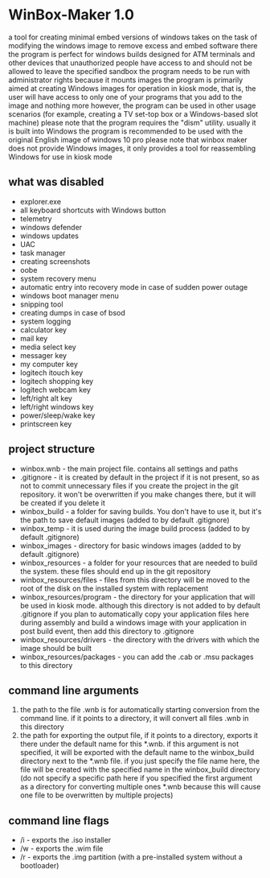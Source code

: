 # WinBox-Maker 1.0
a tool for creating minimal embed versions of windows
takes on the task of modifying the windows image to remove excess and embed software there
the program is perfect for windows builds designed for ATM terminals and other devices that unauthorized people have access to and should not be allowed to leave the specified sandbox
the program needs to be run with administrator rights because it mounts images
the program is primarily aimed at creating Windows images for operation in kiosk mode, that is, the user will have access to only one of your programs that you add to the image and nothing more
however, the program can be used in other usage scenarios (for example, creating a TV set-top box or a Windows-based slot machine)
please note that the program requires the "dism" utility. usually it is built into Windows
the program is recommended to be used with the original English image of windows 10 pro
please note that winbox maker does not provide Windows images, it only provides a tool for reassembling Windows for use in kiosk mode

## what was disabled
* explorer.exe
* all keyboard shortcuts with Windows button
* telemetry
* windows defender
* windows updates
* UAC
* task manager
* creating screenshots
* oobe
* system recovery menu
* automatic entry into recovery mode in case of sudden power outage
* windows boot manager menu
* snipping tool
* creating dumps in case of bsod
* system logging
* calculator key
* mail key
* media select key
* messager key
* my computer key
* logitech itouch key
* logitech shopping key
* logitech webcam key
* left/right alt key
* left/right windows key
* power/sleep/wake key
* printscreen key

## project structure
* winbox.wnb - the main project file. contains all settings and paths
* .gitignore - it is created by default in the project if it is not present, so as not to commit unnecessary files if you create the project in the git repository. it won't be overwritten if you make changes there, but it will be created if you delete it
* winbox_build - a folder for saving builds. You don't have to use it, but it's the path to save default images (added to by default .gitignore)
* winbox_temp - it is used during the image build process (added to by default .gitignore)
* winbox_images - directory for basic windows images (added to by default .gitignore)
* winbox_resources - a folder for your resources that are needed to build the system. these files should end up in the git repository
* winbox_resources/files - files from this directory will be moved to the root of the disk on the installed system with replacement
* winbox_resources/program - the directory for your application that will be used in kiosk mode. although this directory is not added to by default .gitignore if you plan to automatically copy your application files here during assembly and build a windows image with your application in post build event, then add this directory to .gitignore
* winbox_resources/drivers - the directory with the drivers with which the image should be built
* winbox_resources/packages - you can add the .cab or .msu packages to this directory

## command line arguments
1. the path to the file .wnb is for automatically starting conversion from the command line. if it points to a directory, it will convert all files .wnb in this directory
2. the path for exporting the output file, if it points to a directory, exports it there under the default name for this *.wnb. if this argument is not specified, it will be exported with the default name to the winbox_build directory next to the *.wnb file. if you just specify the file name here, the file will be created with the specified name in the winbox_build directory (do not specify a specific path here if you specified the first argument as a directory for converting multiple ones *.wnb because this will cause one file to be overwritten by multiple projects)

## command line flags
* /i - exports the .iso installer
* /w - exports the .wim file
* /r - exports the .img partition (with a pre-installed system without a bootloader)